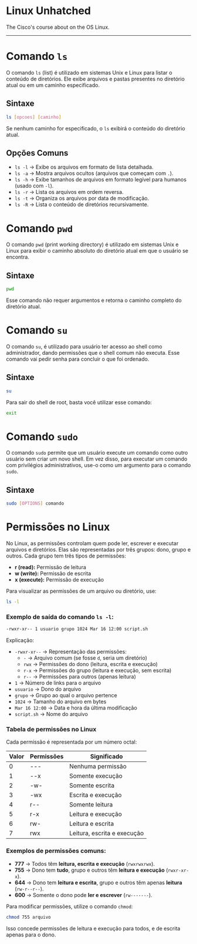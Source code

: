 # Linux Unhatched
The Cisco's course about on the OS Linux.

---
# Comando `ls`

O comando `ls` (list) é utilizado em sistemas Unix e Linux para listar o conteúdo de diretórios. Ele exibe arquivos e pastas presentes no diretório atual ou em um caminho especificado.

## Sintaxe

```bash
ls [opcoes] [caminho]
```

Se nenhum caminho for especificado, o `ls` exibirá o conteúdo do diretório atual.

## Opções Comuns

- `ls -l` → Exibe os arquivos em formato de lista detalhada.
- `ls -a` → Mostra arquivos ocultos (arquivos que começam com `.`).
- `ls -h` → Exibe tamanhos de arquivos em formato legível para humanos (usado com `-l`).
- `ls -r` → Lista os arquivos em ordem reversa.
- `ls -t` → Organiza os arquivos por data de modificação.
- `ls -R` → Lista o conteúdo de diretórios recursivamente.

# Comando `pwd`

O comando `pwd` (print working directory) é utilizado em sistemas Unix e Linux para exibir o caminho absoluto do diretório atual em que o usuário se encontra.

## Sintaxe

```bash
pwd
```

Esse comando não requer argumentos e retorna o caminho completo do diretório atual.

# Comando `su`

O comando `su`, é utilizado para usuário ter acesso ao shell como administrador, dando permissões que o shell comum não executa.
Esse comando vai pedir senha para concluir o que foi ordenado.

## Sintaxe

```bash
su
```

Para sair do shell de root, basta você utilizar esse comando:
```bash
exit
```

# Comando `sudo`

O comando `sudo` permite que um usuário execute um comando como outro usuário sem criar um novo shell. Em vez disso, para executar um comando com privilégios administrativos, use-o como um argumento para o comando `sudo`.

## Sintaxe

```bash
sudo [OPTIONS] comando
```
# Permissões no Linux

No Linux, as permissões controlam quem pode ler, escrever e executar arquivos e diretórios. Elas são representadas por três grupos: dono, grupo e outros. Cada grupo tem três tipos de permissões:

- **r (read):** Permissão de leitura
- **w (write):** Permissão de escrita
- **x (execute):** Permissão de execução

Para visualizar as permissões de um arquivo ou diretório, use:
```bash
ls -l
```

### Exemplo de saída do comando `ls -l`:
```bash
-rwxr-xr-- 1 usuario grupo 1024 Mar 16 12:00 script.sh
```
Explicação:
- `-rwxr-xr--` → Representação das permissões:
  - `-` → Arquivo comum (se fosse `d`, seria um diretório)
  - `rwx` → Permissões do dono (leitura, escrita e execução)
  - `r-x` → Permissões do grupo (leitura e execução, sem escrita)
  - `r--` → Permissões para outros (apenas leitura)
- `1` → Número de links para o arquivo
- `usuario` → Dono do arquivo
- `grupo` → Grupo ao qual o arquivo pertence
- `1024` → Tamanho do arquivo em bytes
- `Mar 16 12:00` → Data e hora da última modificação
- `script.sh` → Nome do arquivo

### Tabela de permissões no Linux

Cada permissão é representada por um número octal:

| Valor | Permissões | Significado |
|--------|------------|---------------------------|
| 0 | --- | Nenhuma permissão |
| 1 | --x | Somente execução |
| 2 | -w- | Somente escrita |
| 3 | -wx | Escrita e execução |
| 4 | r-- | Somente leitura |
| 5 | r-x | Leitura e execução |
| 6 | rw- | Leitura e escrita |
| 7 | rwx | Leitura, escrita e execução |

### Exemplos de permissões comuns:
- **777** → Todos têm **leitura, escrita e execução** (`rwxrwxrwx`).
- **755** → Dono tem **tudo**, grupo e outros têm **leitura e execução** (`rwxr-xr-x`).
- **644** → Dono tem **leitura e escrita**, grupo e outros têm apenas **leitura** (`rw-r--r--`).
- **600** → Somente o dono pode **ler e escrever** (`rw-------`).

Para modificar permissões, utilize o comando `chmod`:
```bash
chmod 755 arquivo
```
Isso concede permissões de leitura e execução para todos, e de escrita apenas para o dono.






